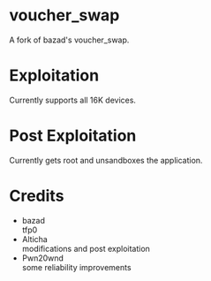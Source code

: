 # voucher_swap
A fork of bazad's voucher_swap.
<br>
# Exploitation
Currently supports all 16K devices.
<br>
# Post Exploitation
Currently gets root and unsandboxes the application.
# Credits
- bazad
<br>tfp0
- Alticha
<br>modifications and post exploitation
- Pwn20wnd
<br>some reliability improvements
